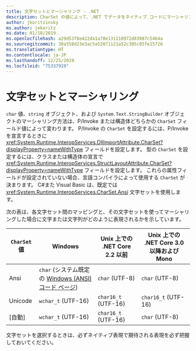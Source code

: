 ```yaml
---
title: 文字セットとマーシャリング - .NET
description: CharSet の値によって、.NET でデータをネイティブ コードにマーシャリングする方法がどのように変わるかについて説明します。
author: jkoritzinsky
ms.author: jekoritz
ms.date: 01/18/2019
ms.openlocfilehash: a29d53f8e422da1a78e131110972d83987c5464a
ms.sourcegitcommit: 30a558d23e3ac5a52071121a52c305c85fe15726
ms.translationtype: HT
ms.contentlocale: ja-JP
ms.lasthandoff: 12/25/2019
ms.locfileid: "75337919"
---
```

# <a name="charsets-and-marshaling"></a>文字セットとマーシャリング

`char` 値、`string` オブジェクト、および `System.Text.StringBuilder` オブジェクトのマーシャリング方法は、P/Invoke または構造体どちらかの `CharSet` フィールド値によって変わります。 P/Invoke の `CharSet` を設定するには、P/Invoke を宣言するときに <xref:System.Runtime.InteropServices.DllImportAttribute.CharSet?displayProperty=nameWithType> フィールドを設定します。 型の `CharSet` を設定するには、クラスまたは構造体の宣言で <xref:System.Runtime.InteropServices.StructLayoutAttribute.CharSet?displayProperty=nameWithType> フィールドを設定します。 これらの属性フィールドが設定されていない場合、言語コンパイラによって使用する `CharSet` が決まります。 C#また Visual Basic は、既定では <xref:System.Runtime.InteropServices.CharSet.Ansi> 文字セットを使用します。

次の表は、各文字セット間のマッピングと、その文字セットを使ってマーシャリングした場合に文字または文字列がどのように表現されるかを示しています。

| `CharSet` 値 | Windows            | Unix 上での .NET Core 2.2 以前 | Unix 上での .NET Core 3.0 以降および Mono |
|-----------------|--------------------|-----------------------------------|------------------------------------------|
| Ansi            | `char` (システム既定の [Windows (ANSI) コード ページ](/windows/win32/intl/code-pages))      | `char` (UTF-8)                    | `char` (UTF-8)                           |
| Unicode         | `wchar_t` (UTF-16) | `char16_t` (UTF-16)               | `char16_t` (UTF-16)                      |
| [自動]            | `wchar_t` (UTF-16) | `char16_t` (UTF-16)               | `char` (UTF-8)                           |

文字セットを選択するときは、必ずネイティブ表現で期待される表現を必ず把握しておいてください。
